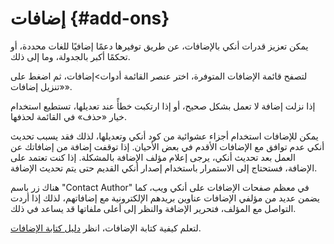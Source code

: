 # إضافات {#add-ons}

يمكن تعزيز قدرات أنكي بالإضافات، عن طريق توفيرها دعمًا إضافيًا للغات محددة،
أو تحكمًا أكبر بالجدولة، وما إلى ذلك.

لتصفح قائمة الإضافات المتوفرة، اختر عنصر القائمة أدوات>إضافات، ثم اضغط على «تنزيل إضافات».

إذا نزلت إضافة لا تعمل بشكل صحيح، أو إذا ارتكبت خطأً عند تعديلها، تستطيع
استخدام خيار «حذف» في القائمة لحذفها.

يمكن للإضافات استخدام أجزاء عشوائية من كود أنكي وتعديلها، لذلك فقد يسبب تحديث أنكي
عدم توافق مع الإضافات الأقدم في بعض الأحيان. إذا توقفت إضافة من إضافاتك عن العمل بعد
تحديث أنكي، يرجى إعلام مؤلف الإضافة بالمشكلة. إذا كنت تعتمد على الإضافة، فستحتاج
إلى الاستمرار باستخدام إصدار أنكي القديم حتى يتم تحديث الإضافة.

هناك زر باسم "Contact Author" في معظم صفحات الإضافات على أنكي ويب،
كما يضمن عديد من مؤلفي الإضافات عناوين بريدهم الإلكترونية مع إضافاتهم، لذلك
إذا أردت التواصل مع المؤلف، فتحرير الإضافة والنظر إلى أعلى ملفاتها قد يساعد في ذلك.

لتعلم كيفية كتابة الإضافات، انظر [دليل كتابة الإضافات](https://addon-docs.ankiweb.net).
